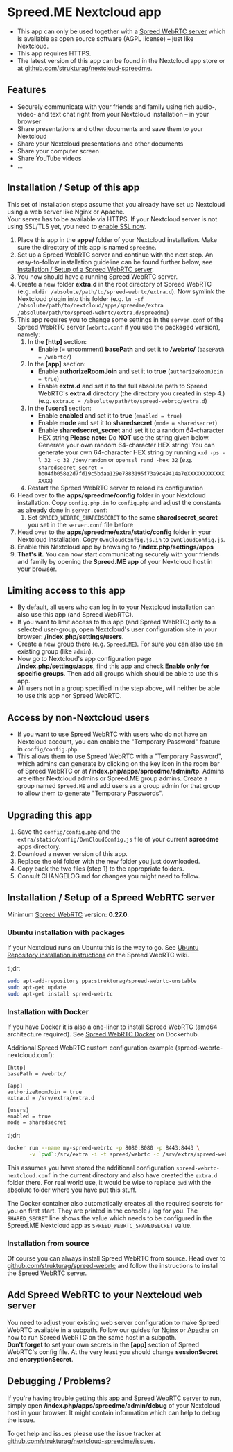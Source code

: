 # Spreed.ME Nextcloud app

- This app can only be used together with a [Spreed WebRTC server](https://github.com/strukturag/spreed-webrtc) which is available as open source software (AGPL license) – just like Nextcloud.
- This app requires HTTPS.
- The latest version of this app can be found in the Nextcloud app store or at [github.com/strukturag/nextcloud-spreedme](https://github.com/strukturag/nextcloud-spreedme).

## Features

- Securely communicate with your friends and family using rich audio-, video- and text chat right from your Nextcloud installation – in your browser
- Share presentations and other documents and save them to your Nextcloud
- Share your Nextcloud presentations and other documents
- Share your computer screen
- Share YouTube videos
- ...

## Installation / Setup of this app

This set of installation steps assume that you already have set up Nextcloud using a web server like Nginx or Apache.  
Your server has to be available via HTTPS. If your Nextcloud server is not using SSL/TLS yet, you need to [enable SSL now](https://docs.nextcloud.com/server/9/admin_manual/installation/source_installation.html#enabling-ssl-label).

1. Place this app in the **apps/** folder of your Nextcloud installation. Make sure the directory of this app is named `spreedme`.
2. Set up a Spreed WebRTC server and continue with the next step.
   An easy-to-follow installation guideline can be found further below, see [Installation / Setup of a Spreed WebRTC server](#installation--setup-of-a-spreed-webrtc-server).
3. You now should have a running Spreed WebRTC server.
4. Create a new folder **extra.d** in the root directory of Spreed WebRTC (e.g. `mkdir /absolute/path/to/spreed-webrtc/extra.d`). Now symlink the Nextcloud plugin into this folder (e.g. `ln -sf /absolute/path/to/nextcloud/apps/spreedme/extra /absolute/path/to/spreed-webrtc/extra.d/spreedme`)
5. This app requires you to change some settings in the `server.conf` of the Spreed WebRTC server (`webrtc.conf` if you use the packaged version), namely:
   1. In the **[http]** section:
      -  Enable (= uncomment) **basePath** and set it to **/webrtc/**
        (`basePath = /webrtc/`)
   2. In the **[app]** section:
      - Enable **authorizeRoomJoin** and set it to **true**
        (`authorizeRoomJoin = true`)
      - Enable **extra.d** and set it to the full absolute path to Spreed WebRTC's **extra.d** directory (the directory you created in step 4.)
        (e.g. `extra.d = /absolute/path/to/spreed-webrtc/extra.d`)
   3. In the **[users]** section:
      - Enable **enabled** and set it to **true**
        (`enabled = true`)
      - Enable **mode** and set it to **sharedsecret**
        (`mode = sharedsecret`)
      - Enable **sharedsecret_secret** and set it to a random 64-character HEX string
        **Please note:** Do **NOT** use the string given below. Generate your own random 64-character HEX string!
        You can generate your own 64-character HEX string by running `xxd -ps -l 32 -c 32 /dev/random` or `openssl rand -hex 32`
        (e.g. `sharedsecret_secret = bb04fb058e2d7fd19c5bdaa129e7883195f73a9c49414a7eXXXXXXXXXXXXXXXX`)
   4. Restart the Spreed WebRTC server to reload its configuration
6. Head over to the **apps/spreedme/config** folder in your Nextcloud installation. Copy `config.php.in` to `config.php` and adjust the constants as already done in `server.conf`:
   1. Set `SPREED_WEBRTC_SHAREDSECRET` to the same **sharedsecret_secret** you set in the `server.conf` file before
7. Head over to the **apps/spreedme/extra/static/config** folder in your Nextcloud installation. Copy `OwnCloudConfig.js.in` to `OwnCloudConfig.js`.
8. Enable this Nextcloud app by browsing to **/index.php/settings/apps**
9. **That's it.** You can now start communicating securely with your friends and family by opening the **Spreed.ME app** of your Nextcloud host in your browser.

## Limiting access to this app

- By default, all users who can log in to your Nextcloud installation can also use this app (and Spreed WebRTC).
- If you want to limit access to this app (and Spreed WebRTC) only to a selected user-group, open Nextcloud's user configuration site in your browser: **/index.php/settings/users**.
- Create a new group there (e.g. `Spreed.ME`). For sure you can also use an existing group (like `admin`).
- Now go to Nextcloud's app configuration page **/index.php/settings/apps**, find this app and check **Enable only for specific groups**. Then add all groups which should be able to use this app.
- All users not in a group specified in the step above, will neither be able to use this app nor Spreed WebRTC.

## Access by non-Nextcloud users

- If you want to use Spreed WebRTC with users who do not have an Nextcloud account, you can enable the "Temporary Password" feature in `config/config.php`.
- This allows them to use Spreed WebRTC with a "Temporary Password", which admins can generate by clicking on the key icon in the room bar of Spreed WebRTC or at **/index.php/apps/spreedme/admin/tp**. Admins are either Nextcloud admins or Spreed.ME group admins. Create a group named `Spreed.ME` and add users as a group admin for that group to allow them to generate "Temporary Passwords".

## Upgrading this app

1. Save the `config/config.php` and the `extra/static/config/OwnCloudConfig.js` file of your current **spreedme** apps directory.
2. Download a newer version of this app.
3. Replace the old folder with the new folder you just downloaded.
4. Copy back the two files (step 1) to the appropriate folders.
5. Consult CHANGELOG.md for changes you might need to follow.

## Installation / Setup of a Spreed WebRTC server

Minimum [Spreed WebRTC](https://github.com/strukturag/spreed-webrtc) version: **0.27.0**.

### Ubuntu installation with packages

If your Nextcloud runs on Ubuntu this is the way to go. See [Ubuntu Repository installation instructions](https://github.com/strukturag/spreed-webrtc/wiki/Ubuntu-Repository) on the Spreed WebRTC wiki.

tl;dr:
```sh
sudo apt-add-repository ppa:strukturag/spreed-webrtc-unstable
sudo apt-get update
sudo apt-get install spreed-webrtc
```

### Installation with Docker

If you have Docker it is also a one-liner to install Spreed WebRTC (amd64 architecture required). See [Spreed WebRTC Docker](https://hub.docker.com/r/spreed/webrtc/) on Dockerhub.

Additional Spreed WebRTC custom configuration example (spreed-webrtc-nextcloud.conf):
```
[http]
basePath = /webrtc/

[app]
authorizeRoomJoin = true
extra.d = /srv/extra/extra.d

[users]
enabled = true
mode = sharedsecret
```

tl;dr:
```sh
docker run --name my-spreed-webrtc -p 8080:8080 -p 8443:8443 \
       -v `pwd`:/srv/extra -i -t spreed/webrtc -c /srv/extra/spreed-webrtc-nextcloud.conf
```

This assumes you have stored the additional configuration `spreed-webrtc-nextcloud.conf` in the current directory and also have created the `extra.d` folder there. For real world use, it would be wise to replace `pwd` with the absolute folder where you have put this stuff.

The Docker container also automatically creates all the required secrets for you on first start. They are printed in the console / log for you. The `SHARED_SECRET` line shows the value which needs to be configured in the Spreed.ME Nextcloud app as `SPREED_WEBRTC_SHAREDSECRET` value.

### Installation from source

Of course you can always install Spreed WebRTC from source. Head over to [github.com/strukturag/spreed-webrtc](https://github.com/strukturag/spreed-webrtc) and follow the instructions to install the Spreed WebRTC server.

## Add Spreed WebRTC to your Nextcloud web server

You need to adjust your existing web server configuration to make Spreed WebRTC available in a subpath. Follow our guides for [Nginx](./doc/example-config-nginx.md) or [Apache](./doc/example-config-apache.md) on how to run Spreed WebRTC on the same host in a subpath.  
**Don't forget** to set your own secrets in the **[app]** section of Spreed WebRTC's config file. At the very least you should change **sessionSecret** and **encryptionSecret**.

## Debugging / Problems?

If you're having trouble getting this app and Spreed WebRTC server to run, simply open **/index.php/apps/spreedme/admin/debug** of your Nextcloud host in your browser. It might contain information which can help to debug the issue.

To get help and issues please use the issue tracker at [github.com/strukturag/nextcloud-spreedme/issues](https://github.com/strukturag/nextcloud-spreedme/issues).

